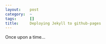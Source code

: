 ```yaml
---
layout:    post
category:  ~
tags:      []
title:     Deploying Jekyll to github-pages
---
```


Once upon a time...
